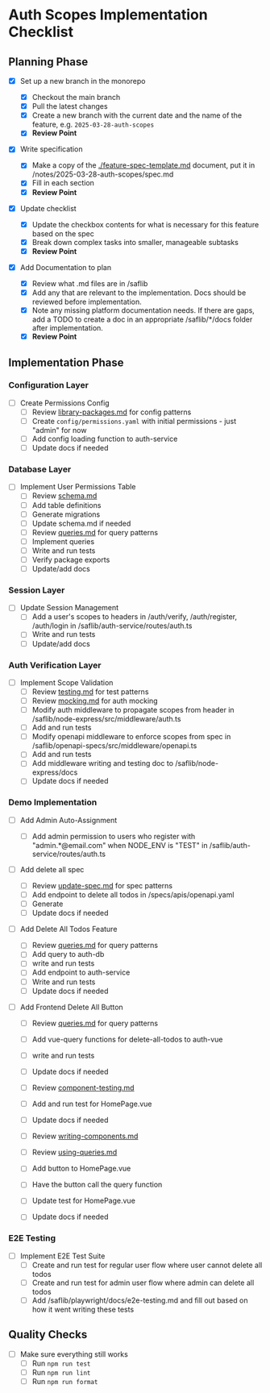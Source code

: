# Auth Scopes Implementation Checklist

## Planning Phase

- [x] Set up a new branch in the monorepo

  - [x] Checkout the main branch
  - [x] Pull the latest changes
  - [x] Create a new branch with the current date and the name of the feature, e.g. `2025-03-28-auth-scopes`
  - [x] **Review Point**

- [x] Write specification

  - [x] Make a copy of the [./feature-spec-template.md](./feature-spec-template.md) document, put it in /notes/2025-03-28-auth-scopes/spec.md
  - [x] Fill in each section
  - [x] **Review Point**

- [x] Update checklist

  - [x] Update the checkbox contents for what is necessary for this feature based on the spec
  - [x] Break down complex tasks into smaller, manageable subtasks
  - [x] **Review Point**

- [x] Add Documentation to plan
  - [x] Review what .md files are in /saflib
  - [x] Add any that are relevant to the implementation. Docs should be reviewed before implementation.
  - [x] Note any missing platform documentation needs. If there are gaps, add a TODO to create a doc in an appropriate /saflib/\*/docs folder after implementation.
  - [x] **Review Point**

## Implementation Phase

### Configuration Layer

- [ ] Create Permissions Config
  - [ ] Review [library-packages.md](/saflib/monorepo/docs/library-packages.md) for config patterns
  - [ ] Create `config/permissions.yaml` with initial permissions - just "admin" for now
  - [ ] Add config loading function to auth-service
  - [ ] Update docs if needed

### Database Layer

- [ ] Implement User Permissions Table
  - [ ] Review [schema.md](/saflib/drizzle-sqlite3/docs/schema.md)
  - [ ] Add table definitions
  - [ ] Generate migrations
  - [ ] Update schema.md if needed
  - [ ] Review [queries.md](/saflib/drizzle-sqlite3/docs/queries.md) for query patterns
  - [ ] Implement queries
  - [ ] Write and run tests
  - [ ] Verify package exports
  - [ ] Update/add docs

### Session Layer

- [ ] Update Session Management
  - [ ] Add a user's scopes to headers in /auth/verify, /auth/register, /auth/login in /saflib/auth-service/routes/auth.ts
  - [ ] Write and run tests
  - [ ] Update/add docs

### Auth Verification Layer

- [ ] Implement Scope Validation
  - [ ] Review [testing.md](/saflib/node-express-dev/docs/testing.md) for test patterns
  - [ ] Review [mocking.md](/saflib/node-express-dev/docs/mocking.md) for auth mocking
  - [ ] Modify auth middleware to propagate scopes from header in /saflib/node-express/src/middleware/auth.ts
  - [ ] Add and run tests
  - [ ] Modify openapi middleware to enforce scopes from spec in /saflib/openapi-specs/src/middleware/openapi.ts
  - [ ] Add and run tests
  - [ ] Add middleware writing and testing doc to /saflib/node-express/docs
  - [ ] Update docs if needed

### Demo Implementation

- [ ] Add Admin Auto-Assignment

  - [ ] Add admin permission to users who register with "admin.\*@email.com" when NODE_ENV is "TEST" in /saflib/auth-service/routes/auth.ts

- [ ] Add delete all spec

  - [ ] Review [update-spec.md](/saflib/openapi-specs/docs/update-spec.md) for spec patterns
  - [ ] Add endpoint to delete all todos in /specs/apis/openapi.yaml
  - [ ] Generate
  - [ ] Update docs if needed

- [ ] Add Delete All Todos Feature

  - [ ] Review [queries.md](/saflib/drizzle-sqlite3/docs/queries.md) for query patterns
  - [ ] Add query to auth-db
  - [ ] write and run tests
  - [ ] Add endpoint to auth-service
  - [ ] Write and run tests
  - [ ] Update docs if needed

- [ ] Add Frontend Delete All Button

  - [ ] Review [queries.md](/saflib/vue-spa/docs/adding-queries.md) for query patterns
  - [ ] Add vue-query functions for delete-all-todos to auth-vue
  - [ ] write and run tests
  - [ ] Update docs if needed

  - [ ] Review [component-testing.md](/saflib/vue-spa-dev/docs/component-testing.md)
  - [ ] Add and run test for HomePage.vue
  - [ ] Update docs if needed

  - [ ] Review [writing-components.md](/saflib/vue-spa/docs/writing-components.md)
  - [ ] Review [using-queries.md](/saflib/vue-spa/docs/using-queries.md)
  - [ ] Add button to HomePage.vue
  - [ ] Have the button call the query function
  - [ ] Update test for HomePage.vue
  - [ ] Update docs if needed

### E2E Testing

- [ ] Implement E2E Test Suite
  - [ ] Create and run test for regular user flow where user cannot delete all todos
  - [ ] Create and run test for admin user flow where admin can delete all todos
  - [ ] Add /saflib/playwright/docs/e2e-testing.md and fill out based on how it went writing these tests

## Quality Checks

- [ ] Make sure everything still works
  - [ ] Run `npm run test`
  - [ ] Run `npm run lint`
  - [ ] Run `npm run format`
